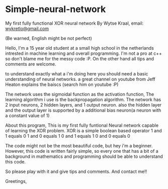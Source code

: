 # Simple-neural-network
My first fully functional XOR neural network
By Wytse Kraal,
email: wykretlo@gmail.com

(Be warned, English might be not perfect)

Hello, I'm a 15 year old student at a small high school in the netherlands intrested in machine learning and overall programming.
I'm not a pro at c++ so don't blame me for the messy code :P. On the other hand all tips and comments are welcome.

to understand exactly what a i'm doing here you should need a basic understanding of neural networks.
a great channel on youtube from Jeff Heaton explains the baiscs (search him on youtube :P)

The network uses the sigmoidal function as the activation function,
The learning algorithm i use is the backpropagation algorithm. 
The network has 2 input neurons, 2 hidden layers, and 1 output neuron. also the hidden layer and the output layer is supported by a additional bias neuron(a neuron with a constant value of 1)

About this program,
This is my first fully funtional Neural network capable of learning the XOR problem.
XOR is a simple boolean based operator
1 and 1 equals 0
1 and 0 equals 1
0 and 1 equals 1
0 and 0 equals 0

The code might not be the most beautiful code, but hey i'm a beginner.
However, this code is written fairly simple, so every one that has a bit of a background in mathematics and programming should be able to understand this code.

So please play with it and give tips and comments. And contact me!!

Greetings,
